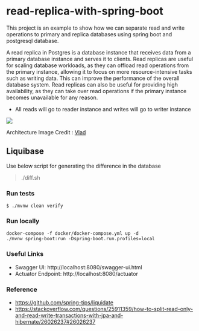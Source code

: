# read-replica-with-spring-boot
This project is an example to show how we can separate read and write operations to primary and replica databases using spring boot and postgresql database.

A read replica in Postgres is a database instance that receives data from a primary database instance and serves it to clients. Read replicas are useful for scaling database workloads, as they can offload read operations from the primary instance, allowing it to focus on more resource-intensive tasks such as writing data. This can improve the performance of the overall database system. Read replicas can also be useful for providing high availability, as they can take over read operations if the primary instance becomes unavailable for any reason.

 - All reads will go to reader instance and writes will go to writer instance

 ![](../../../images/replica.png)

 Architecture Image Credit : [Vlad](https://twitter.com/vlad_mihalcea)

## Liquibase
Use below script for generating the difference in the database

> ./diff.sh


### Run tests
`$ ./mvnw clean verify`

### Run locally
```shell
docker-compose -f docker/docker-compose.yml up -d
./mvnw spring-boot:run -Dspring-boot.run.profiles=local
```


### Useful Links
* Swagger UI: http://localhost:8080/swagger-ui.html
* Actuator Endpoint: http://localhost:8080/actuator

### Reference
 - https://github.com/spring-tips/liquidate
 - https://stackoverflow.com/questions/25911359/how-to-split-read-only-and-read-write-transactions-with-jpa-and-hibernate/26026237#26026237
